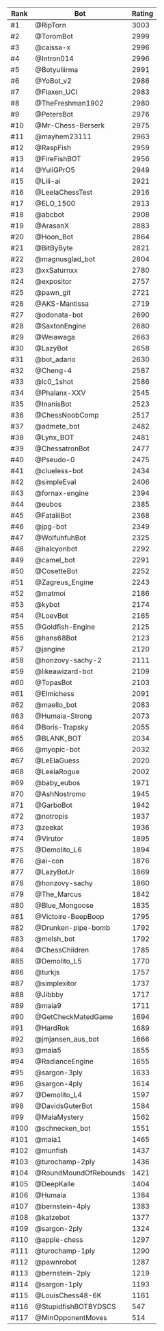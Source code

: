 Rank|Bot|Rating
---|---|---
#1|@RipTorn|3003
#2|@ToromBot|2999
#3|@caissa-x|2996
#4|@Intron014|2996
#5|@Botyuliirma|2991
#6|@YoBot_v2|2986
#7|@Flaxen_UCI|2983
#8|@TheFreshman1902|2980
#9|@PetersBot|2976
#10|@Mr-Chess-Berserk|2975
#11|@mayhem23111|2963
#12|@RaspFish|2959
#13|@FireFishBOT|2956
#14|@YuliGPrO5|2949
#15|@Lili-ai|2921
#16|@LeelaChessTest|2916
#17|@ELO_1500|2913
#18|@abcbot|2908
#19|@ArasanX|2883
#20|@Hoon_Bot|2864
#21|@BitByByte|2821
#22|@magnusglad_bot|2804
#23|@xxSaturnxx|2780
#24|@expositor|2757
#25|@pawn_git|2721
#26|@AKS-Mantissa|2719
#27|@odonata-bot|2690
#28|@SaxtonEngine|2680
#29|@Weiawaga|2663
#30|@LazyBot|2658
#31|@bot_adario|2630
#32|@Cheng-4|2587
#33|@lc0_1shot|2586
#34|@Phalanx-XXV|2545
#35|@InanisBot|2523
#36|@ChessNoobComp|2517
#37|@admete_bot|2482
#38|@Lynx_BOT|2481
#39|@ChessatronBot|2477
#40|@Pseudo-0|2475
#41|@clueless-bot|2434
#42|@simpleEval|2406
#43|@fornax-engine|2394
#44|@eubos|2385
#45|@FataliiBot|2368
#46|@jpg-bot|2349
#47|@WolfuhfuhBot|2325
#48|@halcyonbot|2292
#49|@camel_bot|2291
#50|@CosetteBot|2252
#51|@Zagreus_Engine|2243
#52|@matmoi|2186
#53|@kybot|2174
#54|@LoevBot|2165
#55|@Goldfish-Engine|2125
#56|@hans68Bot|2123
#57|@jangine|2120
#58|@honzovy-sachy-2|2111
#59|@likeawizard-bot|2109
#60|@TopasBot|2103
#61|@Elmichess|2091
#62|@maello_bot|2083
#63|@Humaia-Strong|2073
#64|@Boris-Trapsky|2055
#65|@BLANK_BOT|2034
#66|@myopic-bot|2032
#67|@LeElaGuess|2020
#68|@LeelaRogue|2002
#69|@baby_eubos|1971
#70|@AshNostromo|1945
#71|@GarboBot|1942
#72|@notropis|1937
#73|@zeekat|1936
#74|@Virutor|1895
#75|@Demolito_L6|1894
#76|@ai-con|1876
#77|@LazyBotJr|1869
#78|@honzovy-sachy|1860
#79|@The_Marcus|1842
#80|@Blue_Mongoose|1835
#81|@Victoire-BeepBoop|1795
#82|@Drunken-pipe-bomb|1792
#83|@melsh_bot|1792
#84|@ChessChildren|1785
#85|@Demolito_L5|1770
#86|@turkjs|1757
#87|@simplexitor|1737
#88|@Jibbby|1717
#89|@maia9|1711
#90|@GetCheckMatedGame|1694
#91|@HardRok|1689
#92|@jmjansen_aus_bot|1666
#93|@maia5|1655
#94|@RadianceEngine|1655
#95|@sargon-3ply|1633
#96|@sargon-4ply|1614
#97|@Demolito_L4|1597
#98|@DavidsGuterBot|1584
#99|@MaiaMystery|1562
#100|@schnecken_bot|1551
#101|@maia1|1465
#102|@munfish|1437
#103|@turochamp-2ply|1436
#104|@RoundMoundOfRebounds|1421
#105|@DeepKalle|1404
#106|@Humaia|1384
#107|@bernstein-4ply|1383
#108|@katzebot|1377
#109|@sargon-2ply|1324
#110|@apple-chess|1297
#111|@turochamp-1ply|1290
#112|@pawnrobot|1287
#113|@bernstein-2ply|1219
#114|@sargon-1ply|1193
#115|@LouisChess48-6K|1161
#116|@StupidfishBOTBYDSCS|547
#117|@MinOpponentMoves|514
